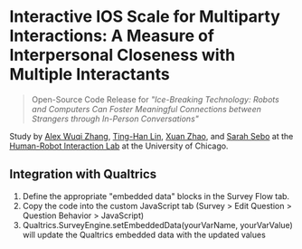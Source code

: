 # Interactive IOS Scale for Multiparty Interactions: A Measure of Interpersonal Closeness with Multiple Interactants

> Open-Source Code Release for 
> *"Ice-Breaking Technology: Robots and Computers Can Foster Meaningful Connections between Strangers through In-Person Conversations"* 

Study by [Alex Wuqi Zhang](mailto:alexwuqizhang@uchicago.edu), [Ting-Han Lin](mailto:tinghan@uchicago.edu), [Xuan Zhao](mailto:xuanzhao@stanford.edu), and [Sarah Sebo](mailto:sarahsebo@uchicago.edu) at the [Human-Robot Interaction Lab](https://hri.cs.uchicago.edu) at the University of Chicago.

## Integration with Qualtrics 
1. Define the appropriate "embedded data" blocks in the Survey Flow tab. 
2. Copy the code into the custom JavaScript tab (Survey > Edit Question > Question Behavior > JavaScript)
3. Qualtrics.SurveyEngine.setEmbeddedData(yourVarName, yourVarValue) will update the Qualtrics embedded data with the updated values